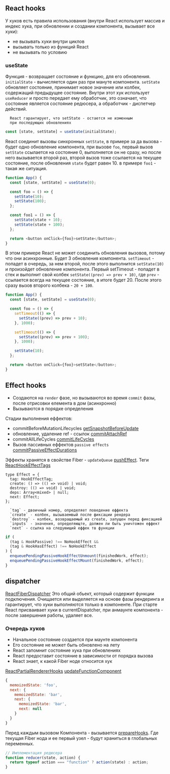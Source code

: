 ## React hooks

У хуков есть правила использования (внутри React использует массив и индекс хука, при обновлении и создании компонента, вызывает все хуки):

- не вызывать хуки внутри циклов
- вызывать только из функций React
- не вызывать по условию

### useState

Функция - возвращает состояние и функцию, для его обновления. `initialState` - вычисляется один раз при мануте компонента.
`setState` обновляет состояние, принимает новое значение или колбек, содержащий предыдущее состояние. Внутри этот хук использует `useReducer` и просто передает ему обработчик, это означает, что состояние является состояние редюсера, а обработчик - диспетчер действий.

      React гарантирует, что setState - остается не изменным
      при последующих обновлениях

```js
const [state, setState] = useState(initialState);
```

React соединит вызовы синхронных `setState`, в примере за да вызова - будет одно обновление компонента, при вызове `foo`, первый вызов `setState` ссылается на состояние 0, выполняется он не сразу, но после него вызывается второй раз, второй вызов тоже ссылается на текущее состояние, после обновления `state` будет равен 10.
в примере `foo1` - такая же ситуация.

```js
function App() {
  const [state, setState] = useState(0);

  const foo = () => {
    setState(10);
    setState(100);
  };

  const foo1 = () => {
    setState(state + 10);
    setState(state + 100);
  };

  return <button onClick={foo}>setState</button>;
}
```

В этом примере React не может соединить обновления вызовов, потому что они асинхронные. Будет 3 обновления компонента. `setTimeout` - попадет в очередь, за нем второй, после этого выполнится `setState(10)` и произойдет обновление компонента. Первый setTimeout - попадет в стек и выполнит свой колбек `setState((prev) => prev + 10)`, где `prev` - ссылается всегда на текущее состояние, в итоге будет 20. После этого сразу вызов второго колбека - `20 + 100`.

```js
function App() {
  const [state, setState] = useState(0);

  const foo = () => {
    setTimeout(() => {
      setState((prev) => prev + 10);
    }, 1000);

    setTimeout(() => {
      setState((prev) => prev + 100);
    }, 1000);

    setState(10);
  };

  return <button onClick={foo}>setState</button>;
}
```

## Effect hooks

- Создаются на `render` фазе, но вызываются во время `commit` фазы, после отрисовки елемента в дом (асинхронно)
- Вызываются в порядке определения

Стадии выполнения еффектов:

- commitBeforeMutationLifecycles [getSnapshotBeforeUpdate](https://github.com/facebook/react/blob/5f06576f51ece88d846d01abd2ddd575827c6127/packages/react-reconciler/src/ReactFiberCommitWork.js#L215)
- обновление, удаление ref - ссылок [commitAttachRef](https://github.com/facebook/react/blob/5f06576f51ece88d846d01abd2ddd575827c6127/packages/react-reconciler/src/ReactFiberCommitWork.js#L215)
- commitAllLifeCycles [commitLifeCycles](https://github.com/facebook/react/blob/5f06576f51ece88d846d01abd2ddd575827c6127/packages/react-reconciler/src/ReactFiberCommitWork.js#L351)
- Вызов пассивных еффектов `passive effects` [commitPassiveEffectDurations](https://github.com/facebook/react/blob/5f06576f51ece88d846d01abd2ddd575827c6127/packages/react-reconciler/src/ReactFiberScheduler.js#L779)

Эффекты хранятся в свойстве Fiber - `updateQueue` [pushEffect](https://github.com/facebook/react/blob/5f06576f51ece88d846d01abd2ddd575827c6127/packages/react-reconciler/src/ReactFiberHooks.js#L477). Теги [ReactHookEffectTags](https://github.com/facebook/react/blob/5f06576f51ece88d846d01abd2ddd575827c6127/packages/react-reconciler/src/ReactHookEffectTags.js)

```tsx
type Effect = {
  tag: HookEffectTag;
  create: () => (() => void) | void;
  destroy: (() => void) | void;
  deps: Array<mixed> | null;
  next: Effect;
};
```

      `tag` - двоичный номер, определяет поведение еффекта
      `create` - колбек, вызываемвый после фиксации рендера
      `destroy` - колбек, возвращаемый из create, запущен перед фиксацией
      `inputs` - значения, определяющте, должен ли быть уничтожен еффект
      `next` - ссылка на следуюищий еффек тв функции

```js
if (
  (tag & HookPassive) !== NoHookEffect &&
  (tag & HookHasEffect) !== NoHookEffect
) {
  enqueuePendingPassiveHookEffectUnmount(finishedWork, effect);
  enqueuePendingPassiveHookEffectMount(finishedWork, effect);
}
```

## dispatcher

[ReactFiberDispatcher](https://github.com/facebook/react/blob/5f06576f51ece88d846d01abd2ddd575827c6127/packages/react-reconciler/src/ReactFiberDispatcher.js#L24)
Это общий обьект, который содержит функции подключения. Очищается или выделяется на основе фазы рендеринга и гарантирует, что хуки выполняются только в компоненте.
При старте React присваивает хуки в currentDispatcher, при анмаунте компонента - после завершения работы, удаляет все.

### Очередь хуков

- Начальное состояние создается при маунте компонента
- Его состояние не может быть обновлено на лету
- React запомнит состояние хука при обновлениях
- React предоставит состояние в зависимости от порядка вызова
- React знает, к какой Fiber ноде относится хук

[ReactPartialRendererHooks](https://github.com/facebook/react/blob/5f06576f51ece88d846d01abd2ddd575827c6127/packages/react-dom/src/server/ReactPartialRendererHooks.js#L59)
[updateFunctionComponent](https://github.com/facebook/react/blob/5f06576f51ece88d846d01abd2ddd575827c6127/packages/react-reconciler/src/ReactFiberBeginWork.js#L397)

```js
{
  memoizedState: 'foo',
  next: {
    memoizedState: 'bar',
    next: {
      memoizedState: 'bar',
      next: null
    }
  }
}
```

Перед каждым вызовом Компонента - вызывается [prepareHooks](https://github.com/facebook/react/blob/5f06576f51ece88d846d01abd2ddd575827c6127/packages/react-reconciler/src/ReactFiberBeginWork.js#L409). Где текущая Fiber нода и ее первый узел - будут храниться в глобальных переменных.

```js
// Имплементация редюсера
function reducer(state, action) {
  return typeof action === "function" ? action(state) : action;
}
```
